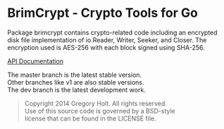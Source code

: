 # BrimCrypt - Crypto Tools for Go

Package brimcrypt contains crypto-related code including an encrypted disk file
implementation of io.Reader, Writer, Seeker, and Closer. The encryption used is
AES-256 with each block signed using SHA-256.

[API Documentation](http://godoc.org/github.com/gholt/brimcrypt)

The master branch is the latest stable version.  
Other branches like v1 are also stable versions.  
The dev branch is the latest development work.  

> Copyright 2014 Gregory Holt. All rights reserved.  
> Use of this source code is governed by a BSD-style  
> license that can be found in the LICENSE file.
